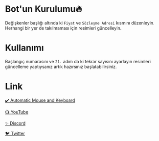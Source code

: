 # Bot'un Kurulumu🔥

Değişkenler başlığı altında ki `Fiyat` ve `Sözleşme Adresi` kısmını düzenleyin.
    Herhangi bir yer de takılmaması için resimleri güncelleyin.

# Kullanımı

Başlangıç numarasını ve `21.` adım da ki tekrar sayısını ayarlayın resimleri güncelleme yaptıysanız artık hazırsınız başlatabilirsiniz.

# Link

[✔️ Automatic Mouse and Keyboard](https://dosya.co/941kkbwf4b8e/Automatic_Mouse_and_Keyboard_6.1.5.2_+_Crack.rar.html)

[📺 YouTube](https://www.youtube.com/channel/UCEKm5HWa_NcVglsMKdMHQcQ)

[✨ Discord](https://discord.gg/YtzDYncHVp)

[🐦 Twitter](https://twitter.com/ssefacelebi)
